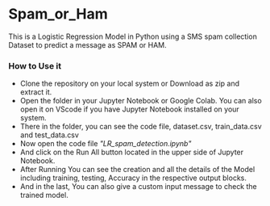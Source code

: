 # Spam_or_Ham
This is a Logistic Regression Model in Python using a SMS spam collection Dataset to predict a message as SPAM or HAM.
### How to Use it
- Clone the repository on your local system or Download as zip and extract it.
- Open the folder in your Jupyter Notebook or Google Colab. You can also open it on VScode if you have Jupyter Notebook installed on your system.
- There in the folder, you can see the code file, dataset.csv, train_data.csv and test_data.csv
- Now open the code file *"LR_spam_detection.ipynb"*
- And click on the Run All button located in the upper side of Jupyter Notebook.
- After Running You can see the creation and all the details of the Model including training, testing, Accuracy in the respective output blocks.
- And in the last, You can also give a custom input message to check the trained model. 
